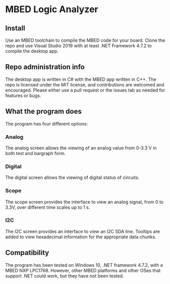 # MBED Logic Analyzer

## Install
  Use an MBED toolchain to compile the MBED code for your board. Clone the repo and use Visual Studio 2019 with at least .NET Framework 4.7.2 to compile the desktop app. 
## Repo administration info  
The desktop app is written in C# with the MBED app written in C++. The repo is licensed under the MIT license, and contributions are welcomed and encouraged. Please either use a pull request or the issues tab as needed for features or bugs. 

## What the program does 

The program has four different options:

### Analog
The analog screen allows the viewing of an analog value from 0-3.3 V in both test and bargraph form.

### Digital
The digital screen allows the viewing of digital status of circuits.

### Scope
The scope screen provides the interface to view an analog signal, from 0 to 3.3V, over different time scales up to 1 s.

### I2C
The I2C screen provides an interface to view an I2C SDA line. Tooltips are added to view hexadecimal information for the appropriate data chunks.

## Compatibility
The program has been tested on Windows 10, .NET framework 4.7.2, with a MBED NXP LPC1768. However, other MBED platforms and other OSes that support .NET could work, but they have not been tested.
